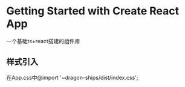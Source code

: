 # Getting Started with Create React App

一个基础ts+react搭建的组件库

## 样式引入

在App.css中@import '~dragon-ships/dist/index.css';